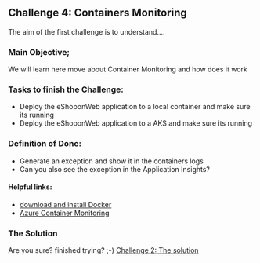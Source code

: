 

## Challenge 4:  Containers Monitoring

The aim of the first challenge is to understand....

### Main Objective;
We will learn here move about Container Monitoring and how does it work

### Tasks to finish the Challenge:
- Deploy the eShoponWeb application to a local container and make sure its running
- Deploy the eShoponWeb application to a AKS and make sure its running


### Definition of Done:
- Generate an exception and show it in the containers logs
- Can you also see the exception in the Application Insights? 

#### Helpful links:

- [download and install Docker](https://docs.docker.com/desktop/#download-and-install) 
- [Azure Container Monitoring](https://docs.microsoft.com/en-us/azure/azure-monitor/containers/container-insights-overview)


### The Solution

Are you sure? finished trying? ;-) 
[Challenge 2: The solution](https://github.com/msghaleb/AzureMonitorHackathon/blob/master/challenges/solution2.md)
